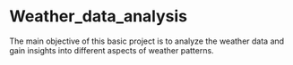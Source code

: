 # Weather_data_analysis
The main objective of this basic project is to analyze the weather data and gain insights into different aspects of weather patterns.
